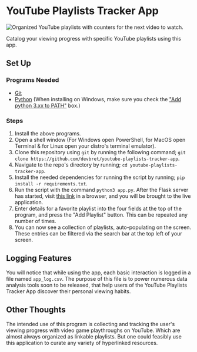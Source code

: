 # YouTube Playlists Tracker App

![Organized YouTube playlists with counters for the next video to watch.](https://hosting.photobucket.com/images/i/bernhoftbret/minor-ui-change-youtube-playlists-tracker-app.png)

Catalog your viewing progress with specific YouTube playlists using this app.

## Set Up

### Programs Needed

-   [Git](https://git-scm.com/downloads)
-   [Python](https://www.python.org/downloads/) (When installing on Windows, make sure you check the ["Add python 3.xx to PATH"](https://hosting.photobucket.com/images/i/bernhoftbret/python.png) box.)

### Steps

1. Install the above programs.
2. Open a shell window (For Windows open PowerShell, for MacOS open Terminal & for Linux open your distro's terminal emulator).
3. Clone this repository using `git` by running the following command; `git clone https://github.com/devbret/youtube-playlists-tracker-app`.
4. Navigate to the repo's directory by running; `cd youtube-playlists-tracker-app`.
5. Install the needed dependencies for running the script by running; `pip install -r requirements.txt`.
6. Run the script with the command `python3 app.py`. After the Flask server has started, visit [this link](http://127.0.0.1:5000/) in a browser, and you will be brought to the live application.
7. Enter details for a favorite playlist into the four fields at the top of the program, and press the "Add Playlist" button. This can be repeated any number of times.
8. You can now see a collection of playlists, auto-populating on the screen. These entries can be filtered via the search bar at the top left of your screen.

## Logging Features

You will notice that while using the app, each basic interaction is logged in a file named `app_log.csv`. The purpose of this file is to power numerous data analysis tools soon to be released, that help users of the YouTube Playlists Tracker App discover their personal viewing habits.

## Other Thoughts

The intended use of this program is collecting and tracking the user's viewing progress with video game playthroughs on YouTube. Which are almost always organized as linkable playlists. But one could feasibly use this application to curate any variety of hyperlinked resources.
